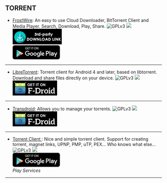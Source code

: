 <!--
    Copyright (C)  2017 PRIMOKORN.
    Permission is granted to copy, distribute and/or modify this document
    under the terms of the GNU Free Documentation License, Version 1.3
    or any later version published by the Free Software Foundation;
    with no Invariant Sections, no Front-Cover Texts, and no Back-Cover Texts.
    A copy of the license is included in the section entitled "GNU
    Free Documentation License".
-->
## TORRENT

* [FrostWire](http://www.frostwire.com/): An easy to use Cloud Downloader, BitTorrent Client and Media Player. Search, Download, Play, Share.
![GPLv3](https://img.shields.io/badge/License-GPLv3-brightgreen.svg?style=flat-square)
[![](https://img.shields.io/badge/Source-Github-lightgrey.svg?style=flat-square)](https://github.com/frostwire/frostwire)  
[![](Pictures/3rd-party.png)](https://github.com/frostwire/frostwire/releases)  
[![](Pictures/Google_Play.png)](https://play.google.com/store/apps/details?id=com.frostwire.android)

***

* [LibreTorrent](https://forum.xda-developers.com/android/apps-games/libretorrent-t3483550): Torrent client for Android 4 and later, based on libtorrent. Download and share files directly on your device.
![GPLv3](https://img.shields.io/badge/License-GPLv3-brightgreen.svg?style=flat-square)
[![](https://img.shields.io/badge/Source-Github-lightgrey.svg?style=flat-square)](https://github.com/proninyaroslav/libretorrent)  
[![](Pictures/F-Droid.png)](https://f-droid.org/repository/browse/?fdfilter=libretorrent&fdid=org.proninyaroslav.libretorrent)

***

* [Transdroid](https://f-droid.org/packages/org.transdroid.full/): Allows you to manage your torrents.
![GPLv3](https://img.shields.io/badge/License-GPLv3-brightgreen.svg?style=flat-square)
[![](https://img.shields.io/badge/Source-Github-lightgrey.svg?style=flat-square)](https://github.com/erickok/transdroid)  
[![](Pictures/F-Droid.png)](https://f-droid.org/packages/org.transdroid.full/)

***

* [Torrent Client ](https://play.google.com/store/apps/details?id=com.github.axet.torrentclient): Nice and simple torrent client. Support for creating torrent, magnet links, UPNP, PMP, uTP, PEX... Who knows what else...
![GPLv3](https://img.shields.io/badge/License-GPLv3-brightgreen.svg?style=flat-square)
[![](https://img.shields.io/badge/Source-GitLab-lightgrey.svg?style=flat-square)](https://gitlab.com/axet/android-torrent-client)  
[![](Pictures/Google_Play.png)](https://play.google.com/store/apps/details?id=com.github.axet.torrentclient)  
_Play Services_

***